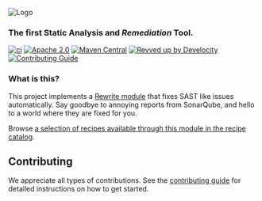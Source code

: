 ![Logo](https://github.com/openrewrite/rewrite/raw/main/doc/logo-oss.png)
### The first Static Analysis and _Remediation_ Tool.

[![ci](https://github.com/openrewrite/rewrite-static-analysis/actions/workflows/ci.yml/badge.svg)](https://github.com/openrewrite/rewrite-static-analysis/actions/workflows/ci.yml)
[![Apache 2.0](https://img.shields.io/github/license/openrewrite/rewrite-static-analysis.svg)](https://www.apache.org/licenses/LICENSE-2.0)
[![Maven Central](https://img.shields.io/maven-central/v/org.openrewrite.recipe/rewrite-static-analysis.svg)](https://mvnrepository.com/artifact/org.openrewrite.recipe/rewrite-static-analysis)
[![Revved up by Develocity](https://img.shields.io/badge/Revved%20up%20by-Develocity-06A0CE?logo=Gradle&labelColor=02303A)](https://ge.openrewrite.org/scans)
[![Contributing Guide](https://img.shields.io/badge/Contributing-Guide-informational)](https://github.com/openrewrite/.github/blob/main/CONTRIBUTING.md)

### What is this?

This project implements a [Rewrite module](https://github.com/openrewrite/rewrite) that fixes SAST like issues automatically. Say goodbye to annoying reports from SonarQube, and hello to a world where they are fixed for you.

Browse [a selection of recipes available through this module in the recipe catalog](https://docs.openrewrite.org/recipes/staticanalysis-1).

## Contributing

We appreciate all types of contributions. See the [contributing guide](https://github.com/openrewrite/.github/blob/main/CONTRIBUTING.md) for detailed instructions on how to get started.
